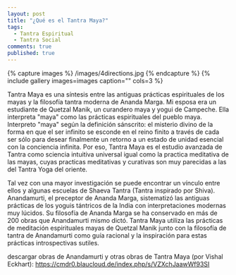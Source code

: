 ```yaml
---
layout: post
title: "¿Qué es el Tantra Maya?"
tags: 
  - Tantra Espiritual
  - Tantra Social
comments: true
published: true
---
```








{% capture images %}
	/images/4directions.jpg
{% endcapture %}
{% include gallery images=images caption="" cols=3 %}

Tantra Maya es una síntesis entre las antiguas prácticas espirituales de los mayas y la filosofía tantra moderna de Ananda Marga. Mi esposa era un estudiante de Quetzal Manik, un curandero maya y yogui de Campeche. Ella interpreta "maya" como las prácticas espirituales del pueblo maya. Interpreto "maya" según la definición sánscrito: el misterio divino de la forma en que el ser infinito se esconde en el reino finito a través de cada ser sólo para desear finalmente un retorno a un estado de unidad esencial con la conciencia infinita. Por eso, Tantra Maya es el estudio avanzada de Tantra como sciencia intuitiva universal igual como la practica meditativa de las mayas, cuyas practicas meditativas y curativas son muy parecidas a las del Tantra Yoga del oriente. 

Tal vez con una mayor investigación se puede encontrar un vínculo entre ellos y algunas escuelas de Shaeva Tantra (Tantra inspirado por Shiva). Anandamurti, el preceptor de Ananda Marga, sistematizó las antiguas prácticas de los yoguis tántricos de la India con interpretaciones modernas muy lúcidos. Su filosofía de Ananda Marga se ha conservado en más de 200 obras que Anandamurti mismo dictó. Tantra Maya utiliza las prácticas de meditación espirituales mayas de Quetzal Manik junto con la filosofía de tantra de Anandamurti como guía racional y la inspiración para estas prácticas introspectivas sutiles.

descargar obras de Anandamurti y otras obras de Tantra Maya (por Vishal Eckhart): <a href="https://cmdr0.blaucloud.de/index.php/s/VZXchJaawWf93SI">https://cmdr0.blaucloud.de/index.php/s/VZXchJaawWf93SI</a>
